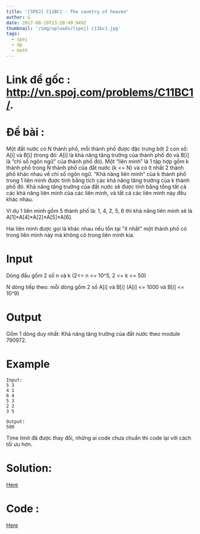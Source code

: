```yaml
---
title: '[SPOJ] C11BC1 - The country of heaven'
author: G
date: 2017-08-10T13:20:49.949Z
thumbnail: '/img/uploads/[spoj] c11bc1.jpg'
tags:
  - spoj
  - dp
  - math
---
```

# Link đề gốc : <http://vn.spoj.com/problems/C11BC1/>.

# Đề bài :
Một đất nước có N thành phố, mỗi thành phố được đặc trưng bởi 2 con số: A\[i\] và B\[i\] \(trong đó: A\[i\] là khả năng tăng trưởng của thành phố đó và B\[i\] là “chỉ số ngôn ngữ” của thành phố đó\). Một “liên minh” là 1 tập hợp gồm k thành phố trong N thành phố của đất nước \(k &lt;= N\) và có ít nhất 2 thành phố khác nhau về chỉ số ngôn ngữ. “Khả năng liên minh” của k thành phố trong 1 liên minh được tính bằng tích các khả năng tăng trưởng của k thành phố đó. Khả năng tăng trưởng của đất nước sẽ được tính bằng tổng tất cả các khả năng liên minh của các liên minh, và tất cả các liên minh này đều khác nhau.

Ví dụ 1 liên minh gồm 5 thành phố là: 1, 4, 2, 5, 6 thì khả năng liên minh sẽ là A\[1\]\*A\[4\]\*A\[2\]\*A\[5\]\*A\[6\].

Hai liên minh được gọi là khác nhau nếu tồn tại "ít nhất" một thành phố có trong liên mình này mà không có trong liên minh kia.

# Input

Dòng đầu gồm 2 số n và k \(2&lt;= n &lt;= 10^5, 2 &lt;= k &lt;= 50\)

N dòng tiếp theo: mỗi dòng gồm 2 số A\[i\] và B\[i\] \(A\[i\] &lt;= 1000 và B\[i\] &lt;= 10^9\)

# Output

Gồm 1 dòng duy nhất: Khả năng tăng trưởng của đất nước theo module 790972.

# Example

```
Input:            
5 3            
4 1
6 4
5 3
2 2
3 5

Output:            
580
```

Time limit đã được thay đổi, những ai code chưa chuẩn thì code lại với cách tối ưu hơn.

# Solution:
[Here](http://viahold.com/1D4C)
# Code :
[Here](http://viahold.com/1CWh)


